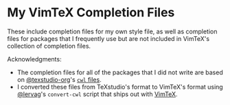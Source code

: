 # My VimTeX Completion Files

These include completion files for my own style file, as well as completion
files for packages that I frequently use but are not included in VimTeX's
collection of completion files.

Acknowledgments:

*   The completion files for all of the packages that I did not write are
    based on [@texstudio-org](https://github.com/texstudio-org)'s [`cwl`
    files](https://github.com/texstudio-org/texstudio/tree/master/completion).
*   I converted these files from TeXstudio's format to VimTeX's format using
    [@lervag](https://github.com/lervag)'s `convert-cwl` script that ships out
    with [VimTeX](https://github.com/lervag/vimtex).
